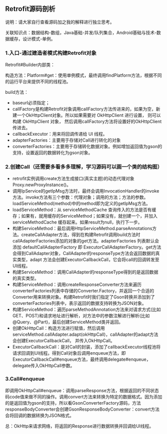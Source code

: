 ## Retrofit源码剖析

说明：请大家自行查看源码加之我的解释进行独立思考。

关联知识点：数据结构-数组，Java基础-并发/队列集合，Android基础与技术-数据缓存，设计模式-单例。

### 1.入口-通过建造者模式构建Retrofit对象

Retrofit#Builder内部类：

构造方法：Platform#get：使用单例模式，最终调用findPlatform方法，根据不同的运行平台来提供不同的线程池。

build方法：

- baseurl必须指定；
- callFactory是构建Retrofit对象调用callFactory方法传进来的，如果为空，新建一个OkHttpClient对象。所以如果需要对 OkHttpClient 进行设置， 则可以构建 OkHttpClient 对象， 然后调用callFactory方法将设置好的OkHttpClient传进去。
- callbackExecutor：用来将回调传递给 UI 线程。
- adapterFactories：主要用于存储对Call进行转化的对象
- converterFactories：主要用于存储转化数据对象。例如增加返回值为gson的支持，设置返回的数据转化为gson对象。

### 2.创建Call（还需要多看多多理解，学习源码可以画一个类的结构图）

- retrofit实例调用create方法生成接口(真实主题)的动态代理对象Proxy.newProxyInstance()。
- 调用IpService的getIpMsg方法时，最终会调用InvocationHandler的invoke方法。invoke方法有三个参数：代理对象；调用的方法；方法的参数。loadServiceMethod(method)中的method即为定义的getIpMsg方法。
- loadServiceMethod：从 serviceMethodCache 查询传入的方法是否有缓存；如果有，就用缓存的ServiceMethod；如果没有，就创建一个，并加入serviceMethodCache 缓存起来。如果result为null，执行下一步。
- 构建ServiceMethod：最后调用HttpServiceMethod.parseAnnotations方法。createCallAdapter方法，得到在构建Retrofit调用build方法时callAdapterFactories添加的对象的get方法。adapterFactories 列表默认会添加 defaultCallAdapterFactory 即 ExecutorCallAdapterFactory。get方法会得到CallAdapter对象，CallAdapter的responseType方法会返回数据的真实类型，adapt 方法会创建ExecutorCallbackCall，它会将call的回调转发至UI线程。
- 构建ServiceMethod：调用CallAdapter的responseType得到的是返回数据的真实类型。
- 构建ServiceMethod：调用createResponseConverter方法来遍历converterFactories列表中存储的Converter.Factory，并返回一个合适的Converter用来转换对象。构建Retrofit时我们指定了Gson转换并添加到了converterFactories列表中，表示返回的数据支持转换为JSON对象。
- 构建ServiceMethod：遍历parseMethodAnnotation方法来对请求方式(比如GET、POST)和请求地址进行解析，对方法中的参数注解进行解析(比如@Query、@Part)，最后创建ServiceMethod类并返回。
- 创建OkHttpCall：构造方法进行赋值，然后调用serviceMethod.callAdapter.adapt(okHttpCall)，callAdapter的adapt方法会创建ExecutorCallbackCall， 并传入OkHttpCall。
- ExecutorCallbackCall：是对Call的封装，添加了callbackExecutor线程池将请求回调到UI线程。得到Call对象后调用enqueue方法，即ExecutorCallbackCall#enqueue方法，最终调用delegate#enqueue，delegate传入OkHttpCall参数。

### 3.Call#enqueue

即调用OkHttpCall#enqueue：调用parseResponse方法，根据返回的不同状态码code值来做不同的操作。调用convert方法来转换为特定的数据格式。因为添加的是返回值为gson的支持，所以看GsonConverterFactory源码，方法responseBodyConverter会创建GsonResponseBodyConverter：convert方法会将回调的数据转换为JSON格式。

总：OkHttp来请求网络，将返回的Response进行数据转换并回调给UI线程。

